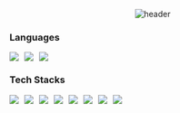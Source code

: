 <p align="center">
    <img src="https://capsule-render.vercel.app/api?type=venom&color=4066a8&height=300&section=header&text=HI!%20I%20am%20Sodam&fontAlignY=45&desc=Welcome%20to%20my%20Repository&descAlignY=60&animation=fadeIn&fontSize=50" alt="header">
</p>

<h3>Languages</h3>
<div style="display: flex; align-items: center; gap: 10px;">
    <img src="https://img.shields.io/badge/YAML-CB171E?style=flat-square&logo=yaml&logoColor=white">
    <img src="https://img.shields.io/badge/HCL-844FBA?style=flat-square&logo=terraform&logoColor=white">
    <img src="https://img.shields.io/badge/Java-FF7800?style=flat-square&logo=java&logoColor=white">
</div>

<h3>Tech Stacks</h3>
<div style="display: flex; align-items: center; gap: 10px;">
    <img src="https://img.shields.io/badge/GitHub Actions-2088FF?style=flat-square&logo=GitHubActions&logoColor=white">
    <img src="https://img.shields.io/badge/Jenkins-FF7800?style=flat-square&logo=Jenkins&logoColor=white">
    <img src="https://img.shields.io/badge/Docker-2496ED?style=flat-square&logo=Docker&logoColor=white">
    <img src="https://img.shields.io/badge/Amazon AWS-232F3E?style=flat-square&logo=amazonaws&logoColor=white">
    <img src="https://img.shields.io/badge/Grafana-%23F46800?style=flat-square&logo=grafana&logoColor=white">
    <img src="https://img.shields.io/badge/Prometheus-E6522C?style=flat-square&logo=Prometheus&logoColor=white">
    <img src="https://img.shields.io/badge/ELK Stack-005571?style=flat-square&logo=elasticsearch&logoColor=white">
    <img src="https://img.shields.io/badge/Terraform-7B42BC?style=flat-square&logo=terraform&logoColor=white">
</div>
